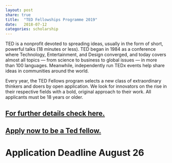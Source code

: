 ```yaml
---
layout: post
share: true
title:  "TED Fellowships Programme 2019"
date:   2018-07-12
categories: scholarship
---
```

TED is a nonprofit devoted to spreading ideas, usually in the form of short, powerful talks (18 minutes or less). TED began in 1984 as a conference where Technology, Entertainment, and Design converged, and today covers almost all topics — from science to business to global issues — in more than 100 languages. Meanwhile, independently run TEDx events help share ideas in communities around the world.

Every year, the TED Fellows program selects a new class of extraordinary thinkers and doers by open application. We look for innovators on the rise in their respective fields with a bold, original approach to their work. All applicants must be 18 years or older.

## [For further details check here.](https://www.ted.com/participate/ted-fellows-program/apply-to-be-a-ted-fellow/program-faq)

## [Apply now to be a Ted fellow.](https://www.ted.com/participate/ted-fellows-program/apply-to-be-a-ted-fellow)

# Application Deadline August 26
